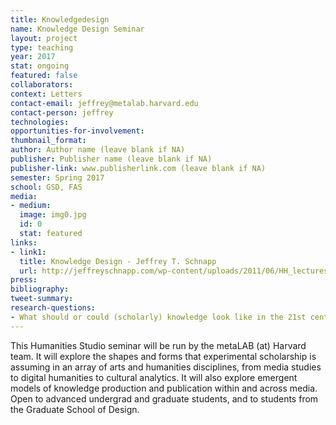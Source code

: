 ```yaml
---
title: Knowledgedesign
name: Knowledge Design Seminar
layout: project
type: teaching
year: 2017
stat: ongoing
featured: false
collaborators: 
context: Letters
contact-email: jeffrey@metalab.harvard.edu
contact-person: jeffrey
technologies: 
opportunities-for-involvement: 
thumbnail_format: 
author: Author name (leave blank if NA)
publisher: Publisher name (leave blank if NA)
publisher-link: www.publisherlink.com (leave blank if NA)
semester: Spring 2017
school: GSD, FAS
media:
- medium: 
  image: img0.jpg
  id: 0
  stat: featured
links:
- link1: 
  title: Knowledge Design - Jeffrey T. Schnapp
  url: http://jeffreyschnapp.com/wp-content/uploads/2011/06/HH_lectures_Schnapp_01.pdf
press: 
bibliography: 
tweet-summary: 
research-questions:
- What should or could (scholarly) knowledge look like in the 21st century?
---
```


<p>This Humanities Studio seminar will be run by the metaLAB (at) Harvard team. It will explore the shapes and forms that experimental scholarship is assuming in an array of arts and humanities disciplines, from media studies to digital humanities to cultural analytics. It will also explore emergent models of knowledge production and publication within and across media. Open to advanced undergrad and graduate students, and to students from the Graduate School of Design.</p>

<p>&nbsp;</p>

<div id="player"></div>
<script src="https://luwes.github.io/vimeowrap.js/vimeowrap.js"></script>
<script src="https://luwes.github.io/vimeowrap.js/vimeowrap.playlist.js"></script>
<script>
    vimeowrap('player').setup({
        urls: [
            'https://vimeo.com/album/4633882'
        ],
        plugins: {
            'playlist':{}
        }
    });
</script>


